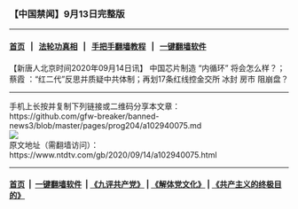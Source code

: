 ### 【中国禁闻】9月13日完整版
------------------------

#### [首页](https://github.com/gfw-breaker/banned-news3/blob/master/README.md) &nbsp;&nbsp;|&nbsp;&nbsp; [法轮功真相](https://github.com/begood0513/basic/blob/master/README.md)  &nbsp;&nbsp;|&nbsp;&nbsp; [手把手翻墙教程](https://github.com/gfw-breaker/guides/wiki)  &nbsp;&nbsp;|&nbsp;&nbsp; [一键翻墙软件](https://github.com/gfw-breaker/nogfw/blob/master/README.md)  



<div><div class="post_content" itemprop="articleBody">
 <p>
  【新唐人北京时间2020年09月14日讯】
  <ok href="https://www.ntdtv.com/gb/中国芯片制造.htm">
   中国芯片制造
  </ok>
  “内循环” 将会怎么样？；
  <ok href="https://www.ntdtv.com/gb/蔡霞.htm">
   蔡霞
  </ok>
  ：“红二代”反思并质疑中共体制；再划17条红线控金交所 冰封
  <ok href="https://www.ntdtv.com/gb/房市.htm">
   房市
  </ok>
  阻崩盘？
 </p>
 <div class="single_ad">
 </div>
</div>
</div>
<hr/>
手机上长按并复制下列链接或二维码分享本文章：<br/>
https://github.com/gfw-breaker/banned-news3/blob/master/pages/prog204/a102940075.md <br/>
<a href='https://github.com/gfw-breaker/banned-news3/blob/master/pages/prog204/a102940075.md'><img src='https://github.com/gfw-breaker/banned-news3/blob/master/pages/prog204/a102940075.md.png'/></a> <br/>
原文地址（需翻墙访问）：https://www.ntdtv.com/gb/2020/09/14/a102940075.html


------------------------
#### [首页](https://github.com/gfw-breaker/banned-news3/blob/master/README.md) &nbsp;|&nbsp; [一键翻墙软件](https://github.com/gfw-breaker/nogfw/blob/master/README.md) &nbsp;| [《九评共产党》](https://github.com/gfw-breaker/9ping.md/blob/master/README.md#九评之一评共产党是什么) | [《解体党文化》](https://github.com/gfw-breaker/jtdwh.md/blob/master/README.md) | [《共产主义的终极目的》](https://github.com/gfw-breaker/gczydzjmd.md/blob/master/README.md)


<img src='http://gfw-breaker.win/banned-news3/pages/prog204/a102940075.md' width='0px' height='0px'/>